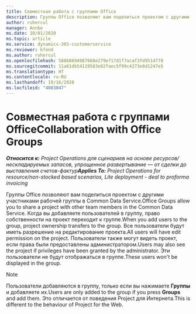 ```yaml
---
title: Совместная работа с группами Office
description: Группы Office позволяют вам поделиться проектом с другими участниками рабочей группы в Common Data Service.
author: ruhercul
manager: Annbe
ms.date: 10/01/2020
ms.topic: article
ms.service: dynamics-365-customerservice
ms.reviewer: kfend
ms.author: ruhercul
ms.openlocfilehash: 58868694987688e279e717d1f7acaf3fd9514770
ms.sourcegitcommit: 11a61db54119503e82faec5f99c4273e8d1247e5
ms.translationtype: HT
ms.contentlocale: ru-RU
ms.lasthandoff: 10/16/2020
ms.locfileid: "4083047"
---
```

# <a name="collaboration-with-office-groups"></a><span data-ttu-id="27d72-103">Совместная работа с группами Office</span><span class="sxs-lookup"><span data-stu-id="27d72-103">Collaboration with Office Groups</span></span>

<span data-ttu-id="27d72-104">_**Относится к:** Project Operations для сценариев на основе ресурсов/нескладируемых запасов, упрощенное развертывание — от сделки до выставления счетов-фактур_</span><span class="sxs-lookup"><span data-stu-id="27d72-104">_**Applies To:** Project Operations for resource/non-stocked based scenarios, Lite deployment - deal to proforma invoicing_</span></span>

<span data-ttu-id="27d72-105">Группы Office позволяют вам поделиться проектом с другими участниками рабочей группы в Common Data Service.</span><span class="sxs-lookup"><span data-stu-id="27d72-105">Office Groups allow you to share a project with other team members in the Common Data Service.</span></span> <span data-ttu-id="27d72-106">Когда вы добавляете пользователей в группу, право собственности на проект переходит к группе.</span><span class="sxs-lookup"><span data-stu-id="27d72-106">When you add users to the group, project ownership transfers to the group.</span></span> <span data-ttu-id="27d72-107">Все пользователи будут иметь разрешение на редактирование проекта.</span><span class="sxs-lookup"><span data-stu-id="27d72-107">All users will have edit permission on the project.</span></span> <span data-ttu-id="27d72-108">Пользователи также могут видеть проект, если права были предоставлены администратором.</span><span class="sxs-lookup"><span data-stu-id="27d72-108">Users may also see the project if privileges have been granted by the administrator.</span></span> <span data-ttu-id="27d72-109">Эти пользователи не будут отображаться в группе.</span><span class="sxs-lookup"><span data-stu-id="27d72-109">These users won't be displayed in the group.</span></span>

> [!NOTE] 
> <span data-ttu-id="27d72-110">Пользователи добавляются в группу, только если вы нажимаете **Группы** и добавляете их.</span><span class="sxs-lookup"><span data-stu-id="27d72-110">Users are only added to the group if you press **Groups** and add them.</span></span> <span data-ttu-id="27d72-111">Это отличается от поведения Project для Интернета.</span><span class="sxs-lookup"><span data-stu-id="27d72-111">This is different to the behaviour of Project for the Web.</span></span> 

